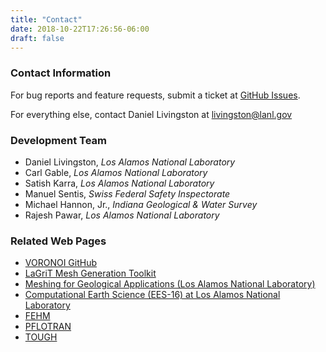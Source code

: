 ```yaml
---
title: "Contact"
date: 2018-10-22T17:26:56-06:00
draft: false
---
```


### Contact Information ###

For bug reports and feature requests, submit a ticket at [GitHub Issues](https://github.com/lanl/voronoi/issues).

For everything else, contact Daniel Livingston at [livingston@lanl.gov](mailto:livingston@lanl.gov)

### Development Team ###

* Daniel Livingston, *Los Alamos National Laboratory*
* Carl Gable, *Los Alamos National Laboratory*
* Satish Karra, *Los Alamos National Laboratory*
* Manuel Sentis, *Swiss Federal Safety Inspectorate*
* Michael Hannon, Jr., *Indiana Geological & Water Survey*
* Rajesh Pawar, *Los Alamos National Laboratory*


### Related Web Pages ###

* [VORONOI GitHub](https://github.com/lanl/voronoi)
* [LaGriT Mesh Generation Toolkit](https://lagrit.lanl.gov)
* [Meshing for Geological Applications (Los Alamos National Laboratory)](https://meshing.lanl.gov)
* [Computational Earth Science (EES-16) at Los Alamos National Laboratory](https://www.lanl.gov/org/padste/adcles/earth-environmental-sciences/computational-earth-science/index.php)
* [FEHM](https://fehm.lanl.gov)
* [PFLOTRAN](https://www.pflotran.org/index.html)
* [TOUGH](https://tough.lbl.gov)







<br/><br/><br/><br/><br/><br/>